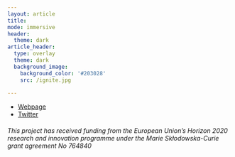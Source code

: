 ```yaml
---
layout: article
title: 
mode: immersive
header:
  theme: dark
article_header:
  type: overlay
  theme: dark
  background_image:
    background_color: '#203028'
    src: /ignite.jpg
    
---
```


- [Webpage](http://www.itn-ignite.eu/)
- [Twitter](https://twitter.com/itn_ignite)

###### This project has received funding from the European Union’s Horizon 2020 research and innovation programme under the Marie Skłodowska-Curie grant agreement No 764840

